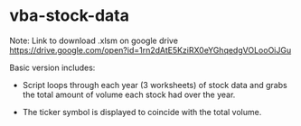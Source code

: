 # vba-stock-data

Note: Link to download .xlsm on google drive https://drive.google.com/open?id=1rn2dAtE5KziRX0eYGhqedgVOLooOiJGu


Basic version includes:

* Script loops through each year (3 worksheets) of stock data and grabs the total amount of volume each stock had over the year.

* The ticker symbol is displayed to coincide with the total volume.

